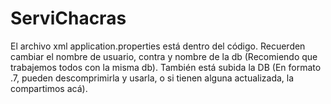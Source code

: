 # ServiChacras 
El archivo xml application.properties está dentro del código. Recuerden cambiar el nombre de usuario, contra y nombre de la db (Recomiendo que trabajemos todos con la misma db).
También está subida la DB (En formato .7, pueden descomprimirla y usarla, o si tienen alguna actualizada, la compartimos acá).
